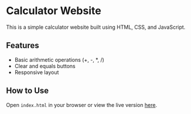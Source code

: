 # Calculator Website

This is a simple calculator website built using HTML, CSS, and JavaScript.

## Features
- Basic arithmetic operations (+, -, *, /)
- Clear and equals buttons
- Responsive layout

## How to Use
Open `index.html` in your browser or view the live version [here](https://your-netlify-link.netlify.app).

